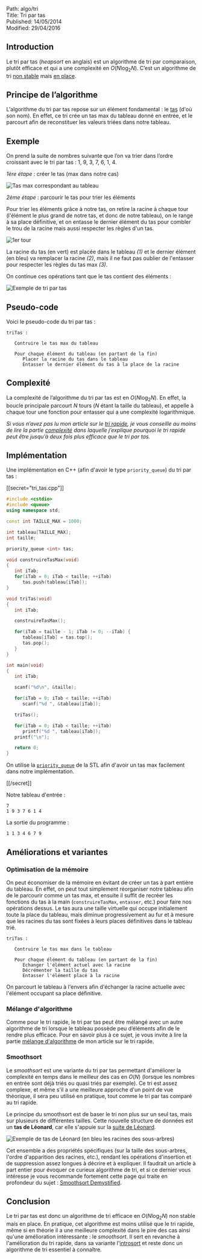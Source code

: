 Path: algo/tri  
Title: Tri par tas  
Published: 14/05/2014  
Modified: 29/04/2016  

## Introduction

Le tri par tas (*heapsort* en anglais) est un algorithme de tri par comparaison, plutôt efficace et qui a une complexité en $O(N \log _2 N)$. C’est un algorithme de tri [non stable](https://en.wikipedia.org/wiki/Sorting_algorithm#Stability) mais [en place](https://en.wikipedia.org/wiki/In-place_algorithm).

## Principe de l’algorithme

L'algorithme du tri par tas repose sur un élément fondamental : le [tas](/algo/structure/arbre/tas.html) (d'où son nom). En effet, ce tri crée un tas max du tableau donné en entrée, et le parcourt afin de reconstituer les valeurs triées dans notre tableau.

## Exemple

On prend la suite de nombres suivante que l’on va trier dans l’ordre croissant avec le tri par tas : 1, 9, 3, 7, 6, 1, 4.

*1ère étape* : créer le tas (max dans notre cas)

![Tas max correspondant au tableau](/img/algo/tri/tri_tas/exemple_tas_max.png)

*2ème étape* : parcourir le tas pour trier les éléments

Pour trier les éléments grâce à notre tas, on retire la racine à chaque tour (l'élément le plus grand de notre tas, et donc de notre tableau), on le range à sa place définitive, et on entasse le dernier élément du tas pour combler le trou de la racine mais aussi respecter les règles d'un tas.

![1er tour](/img/algo/tri/tri_tas/exemple_tour1.png)

La racine du tas (en vert) est placée dans le tableau *(1)* et le dernier élément (en bleu) va remplacer la racine *(2)*, mais il ne faut pas oublier de l'entasser pour respecter les règles du tas max *(3)*.

On continue ces opérations tant que le tas contient des éléments :

![Exemple de tri par tas](/img/algo/tri/tri_tas/exemple_tour2.png)

## Pseudo-code

Voici le pseudo-code du tri par tas :

```nohighlight
triTas :

   Contruire le tas max du tableau

   Pour chaque élément du tableau (en partant de la fin)
      Placer la racine du tas dans le tableau
      Entasser le dernier élément du tas à la place de la racine
```

## Complexité

La complexité de l’algorithme du tri par tas est en $O(N \log _2 N)$. En effet, la boucle principale parcourt $N$ tours ($N$ étant la taille du tableau), et appelle à chaque tour une fonction pour entasser qui a une complexité logarithmique.

*Si vous n’avez pas lu mon article sur le [tri rapide](/algo/tri/tri_rapide.html), je vous conseille au moins de lire la partie [complexité](/algo/tri/tri_rapide.html#complexite) dans laquelle j’explique pourquoi le tri rapide peut être jusqu’à deux fois plus efficace que le tri par tas.*

## Implémentation

Une implémentation en C++ (afin d'avoir le type `priority_queue`) du tri par tas :

[[secret="tri_tas.cpp"]]

```cpp
#include <cstdio>
#include <queue>
using namespace std;

const int TAILLE_MAX = 1000;

int tableau[TAILLE_MAX];
int taille;

priority_queue <int> tas;

void construireTasMax(void)
{
   int iTab;
   for(iTab = 0; iTab < taille; ++iTab)
      tas.push(tableau[iTab]);
}

void triTas(void)
{
   int iTab;

   construireTasMax();

   for(iTab = taille - 1; iTab != 0; --iTab) {
      tableau[iTab] = tas.top();
      tas.pop();
   }
}

int main(void)
{
   int iTab;

   scanf("%d\n", &taille);

   for(iTab = 0; iTab < taille; ++iTab)
      scanf("%d ", &tableau[iTab]);

   triTas();

   for(iTab = 0; iTab < taille; ++iTab)
      printf("%d ", tableau[iTab]);
   printf("\n");

   return 0;
}
```

On utilise la [`priority_queue`](http://www.cplusplus.com/reference/queue/priority_queue/) de la STL afin d'avoir un tas max facilement dans notre implémentation.

[[/secret]]

Notre tableau d'entrée :

```nohighlight
7
1 9 3 7 6 1 4
```

La sortie du programme :

```nohighlight
1 1 3 4 6 7 9
```

## Améliorations et variantes

### Optimisation de la mémoire

On peut économiser de la mémoire en évitant de créer un tas à part entière du tableau. En effet, on peut tout simplement réorganiser notre tableau afin de le parcourir comme un tas max, et ensuite il suffit de recréer les fonctions du tas à la main (`construireTasMax`, `entasser`, etc.) pour faire nos opérations dessus. Le tas aura une taille virtuelle qui occupe initialement toute la place du tableau, mais diminue progressivement au fur et à mesure que les racines du tas sont fixées à leurs places définitives dans le tableau trié.

```nohighlight
triTas :

   Contruire le tas max dans le tableau

   Pour chaque élément du tableau (en partant de la fin)
      Echanger l'élément actuel avec la racine
      Décrémenter la taille du tas
      Entasser l'élément placé à la racine
```

On parcourt le tableau à l'envers afin d'échanger la racine actuelle avec l'élément occupant sa place définitive.

### Mélange d'algorithme

Comme pour le tri rapide, le tri par tas peut être mélangé avec un autre algorithme de tri lorsque le tableau possède peu d’éléments afin de le rendre plus efficace. Pour en savoir plus à ce sujet, je vous invite à lire la partie [mélange d'algorithme](/algo/tri/tri_rapide.html#melange-dalgorithme) de mon article sur le tri rapide.

### Smoothsort

Le *smoothsort* est une variante du tri par tas permettant d'améliorer la complexité en temps dans le meilleur des cas en $O(N)$ (lorsque les nombres en entrée sont déjà triés ou quasi triés par exemple). Ce tri est assez complexe, et même s'il a une meilleure approche d'un point de vue théorique, il sera peu utilisé en pratique, tout comme le tri par tas comparé au tri rapide.

Le principe du smoothsort est de baser le tri non plus sur un seul tas, mais sur plusieurs de différentes tailles. Cette nouvelle structure de données est un **tas de Léonard**, car elle s'appuie sur la [suite de Léonard](https://en.wikipedia.org/wiki/Leonardo_number).

![Exemple de tas de Léonard (en bleu les racines des sous-arbres)](/img/algo/tri/tri_tas/exemple_tas_leonard.png)

Cet ensemble a des propriétés spécifiques (sur la taille des sous-arbres, l'ordre d'apparition des racines, etc.), rendant les opérations d'insertion et de suppression assez longues à décrire et à expliquer. Il faudrait un article à part entier pour évoquer ce curieux algorithme de tri, et si ce dernier vous intéresse je vous recommande fortement cette page qui traite en profondeur du sujet : [Smoothsort Demystified](http://www.keithschwarz.com/smoothsort/).

## Conclusion

Le tri par tas est donc un algorithme de tri efficace en $O(N \log _2 N)$ non stable mais en place. En pratique, cet algorithme est moins utilisé que le tri rapide, même si en théorie il a une meilleure complexité dans le pire des cas ainsi qu'une amélioration intéressante : le *smoothsort*. Il sert en revanche à l'amélioration du tri rapide, dans sa variante l'[introsort](/algo/tri/tri_rapide.html#introsort) et reste donc un algorithme de tri essentiel à connaître.
